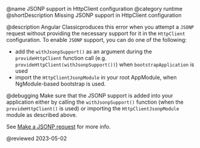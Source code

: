 @name JSONP support in HttpClient configuration
@category runtime
@shortDescription Missing JSONP support in HttpClient configuration

@description
Angular Classicproduces this error when you attempt a `JSONP` request without providing the necessary support for it in the `HttpClient` configuration.
To enable `JSONP` support, you can do one of the following:
- add the `withJsonpSupport()` as an argument during the `provideHttpClient` function call (e.g. `provideHttpClient(withJsonpSupport())`) when `bootstrapApplication` is used
- import the `HttpClientJsonpModule` in your root AppModule, when NgModule-based bootstrap is used.


@debugging
Make sure that the JSONP support is added into your application either by calling the `withJsonpSupport()` function (when the `provideHttpClient()` is used) or importing the `HttpClientJsonpModule` module as described above.

See [Make a JSONP request](/guide/http-make-jsonp-request) for more info.

<!-- links -->

<!-- external links -->

<!-- end links -->

@reviewed 2023-05-02
